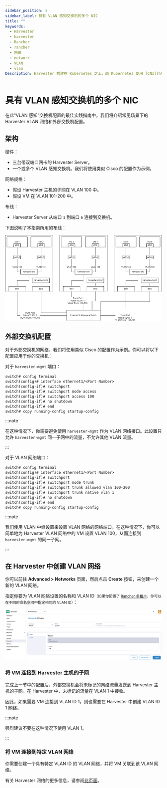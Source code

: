 ```yaml
---
sidebar_position: 2
sidebar_label: 具有 VLAN 感知交换机的多个 NIC
title: ""
keywords:
  - Harvester
  - harvester
  - Rancher
  - rancher
  - 网络
  - network
  - VLAN
  - vlan
Description: Harvester 构建在 Kubernetes 之上，而 Kubernetes 使用 [CNI](https://github.com/containernetworking/cni) 作为网络提供商和 Kubernetes Pod 网络之间的接口。因此，我们也基于 CNI 实现 Harvester 网络。此外，Harvester UI 集成了网络配置，来实现用户友好的虚拟机网络配置。
---
```


# 具有 VLAN 感知交换机的多个 NIC

在此“VLAN 感知”交换机配置的最佳实践指南中，我们将介绍常见场景下的 Harvester VLAN 网络和外部交换机配置。

## 架构

硬件：

- 三台带双端口网卡的 Harvester Server。
- 一个或多个 VLAN 感知交换机。我们将使用类似 Cisco 的配置作为示例。

网络规格：

- 假设 Harvester 主机的子网在 VLAN 100 中。
- 假设 VM 在 VLAN 101-200 中。

布线：

- Harvester Server 从端口 `1` 到端口 `6` 连接到交换机。

下图说明了本指南所用的布线：

![mulitple-nics-vlan-aware.png](/img/networking/best-practice/mulitple-nics-vlan-aware.png)

## 外部交换机配置

对于外部交换机的网络，我们将使用类似 Cisco 的配置作为示例。你可以将以下配置应用于你的交换机：


对于 `harvester-mgmt` 端口：
```
switch# config terminal
switch(config)# interface ethernet1/<Port Number>
switch(config-if)# switchport
switch(config-if)# switchport mode access
switch(config-if)# switchport access 100
switch(config-if)# no shutdown
switch(config-if)# end
switch# copy running-config startup-config
```

:::note

在这种情况下，你需要避免使用 `harvester-mgmt` 作为 VLAN 网络接口。此设置只允许 `harvester-mgmt` 同一子网中的流量，不允许其他 VLAN 流量。

:::

对于 VLAN 网络端口：
```
switch# config terminal
switch(config)# interface ethernet1/<Port Number>
switch(config-if)# switchport
switch(config-if)# switchport mode trunk
switch(config-if)# switchport trunk allowed vlan 100-200
switch(config-if)# switchport trunk native vlan 1
switch(config-if)# no shutdown
switch(config-if)# end
switch# copy running-config startup-config
```

:::note

我们使用 VLAN 中继设置来设置 VLAN 网络的网络端口。在这种情况下，你可以简单地为 Harvester VLAN 网络中的 VM 设置 VLAN 100，从而连接到 `harvester-mgmt` 的同一子网。

:::

## 在 Harvester 中创建 VLAN 网络

你可以前往 **Advanced > Networks** 页面，然后点击 **Create** 按钮，来创建一个新的 VLAN 网络。

指定你要为 VLAN 网络设置的名称和 VLAN ID<small>（如果你配置了 [Rancher 多租户](../../rancher/virtualization-management.md#多租户)，你可以在不同的命名空间中指定相同的 VLAN ID）</small>：

![create-vlan-network.png](/img/networking/best-practice/create-network.png)

### 将 VM 连接到 Harvester 主机的子网

完成上一节中的配置后，外部交换机会将未标记的网络流量发送到 Harvester 主机的子网。在 Harvester 中，未标记的流量在 VLAN 1 中接收。

因此，如果需要 VM 连接到 VLAN ID 1，则也需要在 Harvester 中创建 VLAN ID 1 网络。

:::note

强烈建议不要在这种情况下使用 VLAN 1。

:::

### 将 VM 连接到特定 VLAN 网络

你需要创建一个具有特定 VLAN ID 的 VLAN 网络，并将 VM 关联到该 VLAN 网络。

有关 Harvester 网络的更多信息，请参阅[此页面](../harvester-network.md)。
